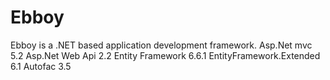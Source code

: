Ebboy
=====
Ebboy is a  .NET based application development framework.
Asp.Net mvc 5.2
Asp.Net Web Api 2.2
Entity Framework 6.6.1
EntityFramework.Extended 6.1
Autofac 3.5